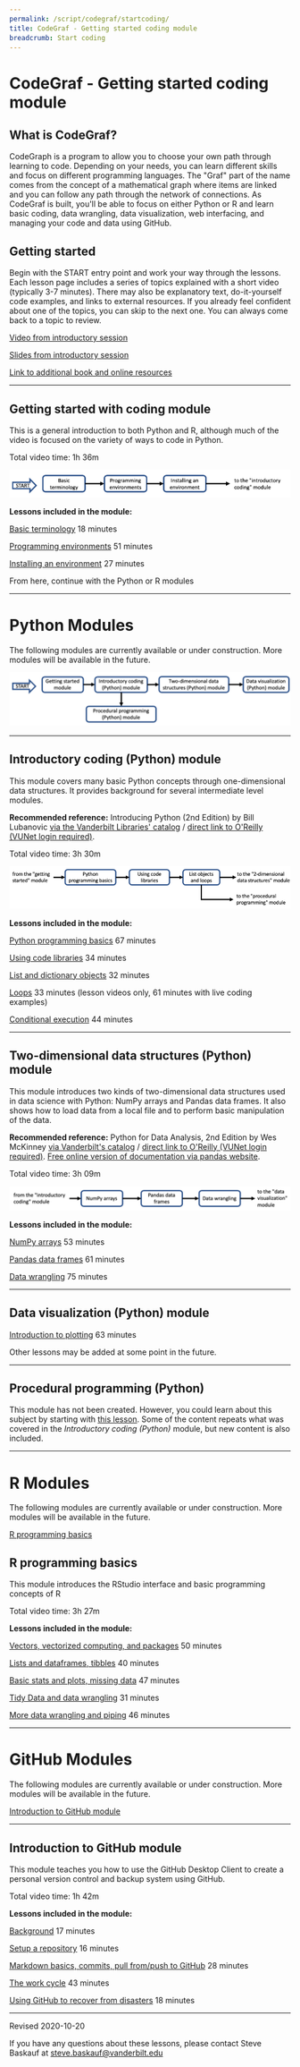 ```yaml
---
permalink: /script/codegraf/startcoding/
title: CodeGraf - Getting started coding module
breadcrumb: Start coding
---
```


# CodeGraf - Getting started coding module

## What is CodeGraf?

CodeGraph is a program to allow you to choose your own path through learning to code. Depending on your needs, you can learn different skills and focus on different programming languages. The "Graf" part of the name comes from the concept of a mathematical graph where items are linked and you can follow any path through the network of connections. As CodeGraf is built, you'll be able to focus on either Python or R and learn basic coding, data wrangling, data visualization, web interfacing, and managing your code and data using GitHub.

## Getting started

Begin with the START entry point and work your way through the lessons. Each lesson page includes a series of topics explained with a short video (typically 3-7 minutes). There may also be explanatory text, do-it-yourself code examples, and links to external resources. If you already feel confident about one of the topics, you can skip to the next one. You can always come back to a topic to review.

[Video from introductory session](https://vanderbilt.app.box.com/v/maymesterpython1)

[Slides from introductory session](slides/intro-sesson.pdf)

[Link to additional book and online resources](https://heardlibrary.github.io/digital-scholarship/script/python/#for-more-information)

----

## Getting started with coding module

This is a general introduction to both Python and R, although much of the video is focused on the variety of ways to code in Python. 

Total video time: 1h 36m

![CodeGraf getting started module diagram](getting-started-module-diagram.png)

**Lessons included in the module:**

[Basic terminology](001) 18 minutes

[Programming environments](002) 51 minutes

[Installing an environment](003) 27 minutes

From here, continue with the Python or R modules

----

# Python Modules

The following modules are currently available or under construction. More modules will be available in the future.

![CodeGraf modules diagram](modules-graph-diagram.png)

----

## Introductory coding (Python) module

This module covers many basic Python concepts through one-dimensional data structures. It provides background for several intermediate level modules. 

**Recommended reference:** Introducing Python (2nd Edition) by Bill Lubanovic [via the Vanderbilt Libraries' catalog](https://catalog.library.vanderbilt.edu/permalink/01VAN_INST/6ll2l/alma991043641691203276) / [direct link to O'Reilly (VUNet login required)](https://learning-oreilly-com.proxy.library.vanderbilt.edu/library/view/introducing-python-2nd/9781492051374/).

Total video time: 3h 30m

![Introductory coding module diagram](introductory-coding-module-diagram.png)

**Lessons included in the module:**

[Python programming basics](004) 67 minutes

[Using code libraries](005) 34 minutes

[List and dictionary objects](006a) 32 minutes

[Loops](006b) 33 minutes (lesson videos only, 61 minutes with live coding examples)

[Conditional execution](006c) 44 minutes

----

## Two-dimensional data structures (Python) module

This module introduces two kinds of two-dimensional data structures used in data science with Python: NumPy arrays and Pandas data frames. It also shows how to load data from a local file and to perform basic manipulation of the data.

**Recommended reference:** Python for Data Analysis, 2nd Edition by Wes McKinney [via Vanderbilt's catalog](https://catalog.library.vanderbilt.edu/permalink/01VAN_INST/6ll2l/alma991043601866403276) / [direct link to O'Reilly (VUNet login required)](https://learning.oreilly.com/library/view/python-for-data/9781491957653/). [Free online version of documentation via pandas website](https://pandas.pydata.org/).

Total video time: 3h 09m

![Two-dimensional data structures diagram](2-d-data-structures-diagram.png)

**Lessons included in the module:**

[NumPy arrays](007) 53 minutes

[Pandas data frames](008) 61 minutes

[Data wrangling](009) 75 minutes

----

## Data visualization (Python) module

[Introduction to plotting](010) 63 minutes

Other lessons may be added at some point in the future.

----

## Procedural programming (Python)

This module has not been created. However, you could learn about this subject by starting with [this lesson](../python/basics/). Some of the content repeats what was covered in the *Introductory coding (Python)* module, but new content is also included.

----

# R Modules

The following modules are currently available or under construction. More modules will be available in the future.

[R programming basics](#r-programming-basics)

## R programming basics

This module introduces the RStudio interface and basic programming concepts of R

Total video time: 3h 27m

**Lessons included in the module:**

[Vectors, vectorized computing, and packages](011) 50 minutes

[Lists and dataframes, tibbles](012) 40 minutes

[Basic stats and plots, missing data](013) 47 minutes

[Tidy Data and data wrangling](014a) 31 minutes

[More data wrangling and piping](014b) 46 minutes

----

# GitHub Modules

The following modules are currently available or under construction. More modules will be available in the future.

[Introduction to GitHub module](#introduction-to-github-module)

----

## Introduction to GitHub module

This module teaches you how to use the GitHub Desktop Client to create a personal version control and backup system using GitHub.

Total video time: 1h 42m


**Lessons included in the module:**

[Background](015) 17 minutes

[Setup a repository](016) 16 minutes

[Markdown basics, commits, pull from/push to GitHub](017) 28 minutes

[The work cycle](018) 43 minutes

[Using GitHub to recover from disasters](019) 18 minutes

----

Revised 2020-10-20

If you have any questions about these lessons, please contact Steve Baskauf at [steve.baskauf@vanderbilt.edu](mailto:steve.baskauf@vanderbilt.edu)
